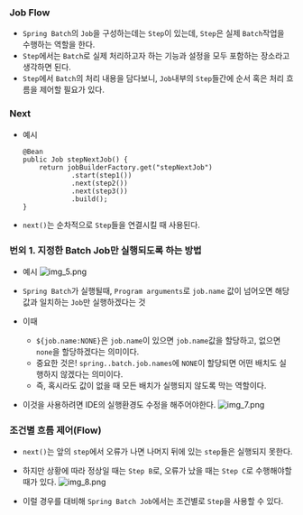 ### Job Flow
* ```Spring Batch```의 ```Job```을 구성하는데는 ```Step```이 있는데,
```Step```은 실제 ```Batch```작업을 수행하는 역할을 한다.
* ```Step```에서는 ```Batch```로 실제 처리하고자 하는 기능과 설정을 모두 포함하는 장소라고 생각하면 된다.
* ```Step```에서 ```Batch```의 처리 내용을 담다보니, ```Job```내부의 ```Step```들간에 순서 혹은 처리 흐름을 제어할 필요가 있다.

### Next
* 예시
    ```
    @Bean
    public Job stepNextJob() {
        return jobBuilderFactory.get("stepNextJob")
                .start(step1())
                .next(step2())
                .next(step3())
                .build();
    }
    ```
  
* ```next()```는 순차적으로 ```Step```들을 연결시킬 때 사용된다.


### 번외 1. 지정한 Batch Job만 실행되도록 하는 방법
* 예시
  ![img_5.png](img_5.png)
  
* ```Spring Batch```가 실행될때, ```Program arguments```로 ```job.name``` 값이 넘어오면 해당 값과 일치하는 ```Job```만 실행하겠다는 것
* 이때
  * ```${job.name:NONE}```은 ```job.name```이 있으면 ```job.name```값을 할당하고, 없으면 ```none```을 할당하겠다는 의미이다.
  * 중요한 것은! ```spring..batch.job.names```에 ```NONE```이 할당되면 어떤 배치도 실행하지 않겠다는 의미이다.
  * 즉, 혹시라도 값이 없을 때 모든 배치가 실행되지 않도록 막는 역할이다.
* 이것을 사용하려면 IDE의 실행환경도 수정을 해주어야한다.
  ![img_7.png](img_7.png)
  

### 조건별 흐름 제어(Flow)
* ```next()```는 앞의 ```step```에서 오류가 나면 나머지 뒤에 있는 ```step```들은 실행되지 못한다.
* 하지만 상황에 따라 정상일 때는 ```Step B```로, 오류가 났을 때는 ```Step C```로 수행해야할 때가 있다.
  ![img_8.png](img_8.png)
  
* 이럴 경우를 대비해 ```Spring Batch Job```에서는 조건별로 ```Step```을 사용할 수 있다.

